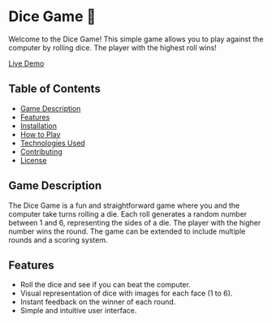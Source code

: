# Dice Game 🎲

Welcome to the Dice Game! This simple game allows you to play against the computer by rolling dice. The player with the highest roll wins!

[Live Demo](https://patika-dev-front-end-bootcamp-1rp3jq5t1.vercel.app)

## Table of Contents

- [Game Description](#game-description)
- [Features](#features)
- [Installation](#installation)
- [How to Play](#how-to-play)
- [Technologies Used](#technologies-used)
- [Contributing](#contributing)
- [License](#license)

## Game Description

The Dice Game is a fun and straightforward game where you and the computer take turns rolling a die. Each roll generates a random number between 1 and 6, representing the sides of a die. The player with the higher number wins the round. The game can be extended to include multiple rounds and a scoring system.

## Features

- Roll the dice and see if you can beat the computer.
- Visual representation of dice with images for each face (1 to 6).
- Instant feedback on the winner of each round.
- Simple and intuitive user interface.
